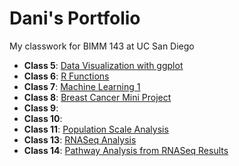 # Dani's Portfolio
My classwork for BIMM 143 at UC San Diego

- **Class 5**: [Data Visualization with ggplot](https://github.com/danibaur/bimm143_github/blob/main/class05/class05.md)
- **Class 6**: [R Functions](https://github.com/danibaur/bimm143_github/blob/main/class06/class06.md)
- **Class 7**: [Machine Learning 1](https://github.com/danibaur/bimm143_github/blob/main/class07/class07.md)
- **Class 8**: [Breast Cancer Mini Project](https://github.com/danibaur/bimm143_github/blob/main/class08/class08.md)
- **Class 9**:
- **Class 10**:
- **Class 11**: [Population Scale Analysis](https://github.com/danibaur/bimm143_github/blob/main/class11/class11.md)
- **Class 13**: [RNASeq Analysis](https://github.com/danibaur/bimm143_github/blob/main/class13/class13.md)
- **Class 14**: [Pathway Analysis from RNASeq Results](https://github.com/danibaur/bimm143_github/blob/main/class14/class14.md)

